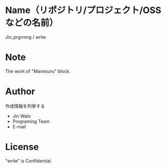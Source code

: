 
# Name（リポジトリ/プロジェクト/OSSなどの名前）

Jin_prgrmng / write
 
# Note
 
The work of "Manesuru" block.
 
# Author
 
作成情報を列挙する
 
* Jin Wato
* Programing Team
* E-mail
 
# License
 
"write" is Confidential.